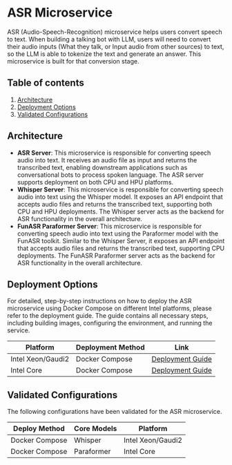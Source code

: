 # ASR Microservice

ASR (Audio-Speech-Recognition) microservice helps users convert speech to text. When building a talking bot with LLM, users will need to convert their audio inputs (What they talk, or Input audio from other sources) to text, so the LLM is able to tokenize the text and generate an answer. This microservice is built for that conversion stage.

## Table of contents

1. [Architecture](#architecture)
2. [Deployment Options](#deployment-options)
3. [Validated Configurations](#validated-configurations)

## Architecture

- **ASR Server**: This microservice is responsible for converting speech audio into text. It receives an audio file as input and returns the transcribed text, enabling downstream applications such as conversational bots to process spoken language. The ASR server supports deployment on both CPU and HPU platforms.
- **Whisper Server**: This microservice is responsible for converting speech audio into text using the Whisper model. It exposes an API endpoint that accepts audio files and returns the transcribed text, supporting both CPU and HPU deployments. The Whisper server acts as the backend for ASR functionality in the overall architecture.
- **FunASR Paraformer Server**: This microservice is responsible for converting speech audio into text using the Paraformer model with the FunASR toolkit. Similar to the Whisper Server, it exposes an API endpoint that accepts audio files and returns the transcribed text, supporting CPU deployments. The FunASR Paraformer server acts as the backend for ASR functionality in the overall architecture.

## Deployment Options

For detailed, step-by-step instructions on how to deploy the ASR microservice using Docker Compose on different Intel platforms, please refer to the deployment guide. The guide contains all necessary steps, including building images, configuring the environment, and running the service.

| Platform          | Deployment Method | Link                                       |
| ----------------- | ----------------- | ------------------------------------------ |
| Intel Xeon/Gaudi2 | Docker Compose    | [Deployment Guide](./README_whisper.md)    |
| Intel Core        | Docker Compose    | [Deployment Guide](./README_paraformer.md) |

## Validated Configurations

The following configurations have been validated for the ASR microservice.

| **Deploy Method** | **Core Models** | **Platform**      |
| ----------------- | --------------- | ----------------- |
| Docker Compose    | Whisper         | Intel Xeon/Gaudi2 |
| Docker Compose    | Paraformer      | Intel Core        |
